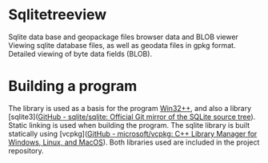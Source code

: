 # Sqlitetreeview

Sqlite data base and geopackage files browser data and BLOB viewer Viewing sqlite database files, as well as geodata files in gpkg format. Detailed viewing of byte data fields (BLOB).

# Building a program

The library is used as a basis for the program [Win32++](https://win32-framework.sourceforge.net),  and also a library [sqlite3]([GitHub - sqlite/sqlite: Official Git mirror of the SQLite source tree](https://github.com/sqlite/sqlite)). Static linking is used when building the program. The sqlite library is built statically using [vcpkg]([GitHub - microsoft/vcpkg: C++ Library Manager for Windows, Linux, and MacOS](https://github.com/microsoft/vcpkg)). Both libraries used are included in the project repository.
